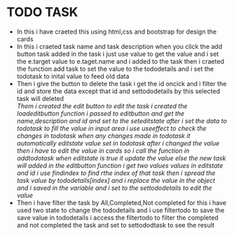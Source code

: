 <h1>TODO TASK</h1>
<ul>
  <li>In this i have craeted this using html,css and bootstrap for design the cards</li>
  <li>In this i craeted task name and task description when you click the add button task added in the task i just use value to get the value and i set the e.target value to e.taget.name and i added to the task then i craeted the function add task to set the value to the tododetails and i set the todotask to inital value to feed old data</li>
  <li>Then i give the button to delete the task  i get the id oncick and i filter the id and store the data except that id and settododetails by this selected task will deleted</li>
  <i>Them i created the edit button to edit the task i created the loadeditbutton function i passed to editbutton and get the name,description and id and set to the seteditstate after i set the data to todotask to fill the value in input area i use useeffect to check the changes in todotask when any changes made in todotask it automatically editstate value set in todotask after i changed the value then i have to edit the value in cards so i call the function in addtodotask when editstate is true it update the value else the new task will added in the editbutton function i get two values values in editstate and id i use findindex to find rthe index of that task then i spread the task value by tododetails[index] and i replace the value in the object and i saved in the variable and i set to the settododetails to edit the value</i>
  <li>Then i have filter the task by All,Completed,Not completed for this i have used two state to change the tododetails and i use filtertodo to save the save value in tododetails i access the filtertodo to filter the completed and not completed the task and set to settododtask to see the result</li>
</ul>
